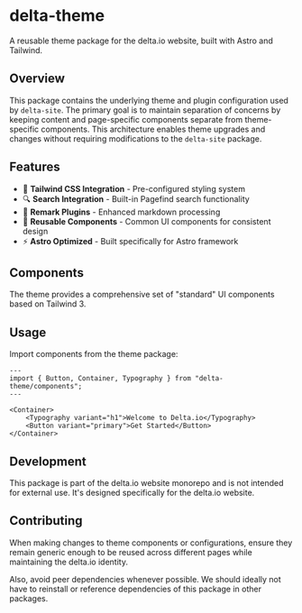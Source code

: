 # delta-theme

A reusable theme package for the delta.io website, built with Astro and Tailwind.

## Overview

This package contains the underlying theme and plugin configuration used by `delta-site`. The primary goal is to maintain separation of concerns by keeping content and page-specific components separate from theme-specific components. This architecture enables theme upgrades and changes without requiring modifications to the `delta-site` package.

## Features

- 🎨 **Tailwind CSS Integration** - Pre-configured styling system
- 🔍 **Search Integration** - Built-in Pagefind search functionality
- 📝 **Remark Plugins** - Enhanced markdown processing
- 🧩 **Reusable Components** - Common UI components for consistent design
- ⚡ **Astro Optimized** - Built specifically for Astro framework

## Components

The theme provides a comprehensive set of "standard" UI components based on Tailwind 3.

## Usage

Import components from the theme package:

```astro
---
import { Button, Container, Typography } from "delta-theme/components";
---

<Container>
	<Typography variant="h1">Welcome to Delta.io</Typography>
	<Button variant="primary">Get Started</Button>
</Container>
```

## Development

This package is part of the delta.io website monorepo and is not intended for external use. It's designed specifically for the delta.io website.

## Contributing

When making changes to theme components or configurations, ensure they remain generic enough to be reused across different pages while maintaining the delta.io identity.

Also, avoid peer dependencies whenever possible. We should ideally not have to reinstall or reference dependencies of this package in other packages.
